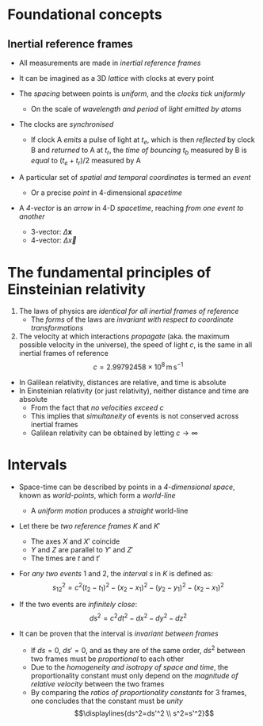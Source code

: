 # Foundational concepts

## Inertial reference frames
- All measurements are made in _inertial reference frames_
- It can be imagined as a 3D _lattice_ with clocks at every point
- The _spacing_ between points is _uniform_, and the _clocks tick uniformly_
	- On the scale of _wavelength and period_ of _light emitted by atoms_
- The clocks are _synchronised_
	- If clock A _emits_ a pulse of light at $t_e$, which is then _reflected_ by clock B and _returned_ to A at $t_r$, the _time of bouncing_ $t_b$ measured by B is _equal_ to $(t_e+t_r)/2$ measured by A

- A particular set of _spatial and temporal coordinates_ is termed an _event_
	- Or a precise _point_ in 4-dimensional _spacetime_
- A _4-vector_ is an _arrow_ in 4-D _spacetime_, reaching _from one event to another_
	- 3-vector: $\Delta\bm{x}$
	- 4-vector: $\Delta\vec{x}$
# The fundamental principles of Einsteinian relativity

1. The laws of physics are _identical for all inertial frames of reference_
	- The _forms_ of the laws are _invariant with respect to coordinate transformations_
2. The velocity at which interactions _propagate_ (aka. the maximum possible velocity in the universe), the speed of light $c$, is the same in all inertial frames of reference
$$c=2.99792458\times10^8\,\text{m}\,\text{s}^{-1}$$

- In Galilean relativity, distances are relative, and time is absolute
- In Einsteinian relativity (or just relativity), neither distance and time are absolute
	- From the fact that _no velocities exceed_ $c$
	- This implies that _simultaneity_ of events is not conserved across inertial frames
	- Galilean relativity can be obtained by letting $c\rightarrow\infty$

# Intervals

- Space-time can be described by points in a _4-dimensional space_, known as _world-points_, which form a _world-line_
	- A _uniform motion_ produces a _straight_ world-line

- Let there be _two reference frames_ $K$ and $K'$
	- The axes $X$ and $X'$ coincide
	- $Y$ and $Z$ are parallel to $Y'$ and $Z'$
	- The times are $t$ and $t'$

- For _any two events_ $1$ and $2$, the _interval_ $s$ in $K$ is defined as:
$$s_{12}^2=c^2(t_2-t_1)^2-(x_2-x_1)^2-(y_2-y_1)^2-(x_2-x_1)^2$$
- If the two events are _infinitely close_:
$$ds^2=c^2dt^2-dx^2-dy^2-dz^2$$
- It can be proven that the interval is _invariant between frames_
	- If $ds=0$, $ds'=0$, and as they are of the same order, $ds^2$ between two frames must be _proportional_ to each other
	- Due to the _homogeneity and isotropy of space and time_, the proportionality constant must only depend on the _magnitude of relative velocity_ between the two frames
	- By comparing the _ratios of proportionality constants_ for 3 frames, one concludes that the constant must be _unity_
$$\displaylines{ds^2=ds'^2 \\ s^2=s'^2}$$


